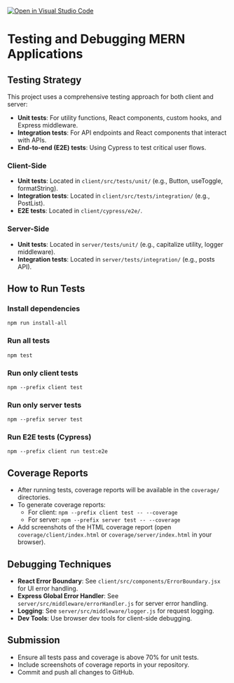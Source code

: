 [![Open in Visual Studio Code](https://classroom.github.com/assets/open-in-vscode-2e0aaae1b6195c2367325f4f02e2d04e9abb55f0b24a779b69b11b9e10269abc.svg)](https://classroom.github.com/online_ide?assignment_repo_id=19936305&assignment_repo_type=AssignmentRepo)
# Testing and Debugging MERN Applications

## Testing Strategy
This project uses a comprehensive testing approach for both client and server:
- **Unit tests**: For utility functions, React components, custom hooks, and Express middleware.
- **Integration tests**: For API endpoints and React components that interact with APIs.
- **End-to-end (E2E) tests**: Using Cypress to test critical user flows.

### Client-Side
- **Unit tests**: Located in `client/src/tests/unit/` (e.g., Button, useToggle, formatString).
- **Integration tests**: Located in `client/src/tests/integration/` (e.g., PostList).
- **E2E tests**: Located in `client/cypress/e2e/`.

### Server-Side
- **Unit tests**: Located in `server/tests/unit/` (e.g., capitalize utility, logger middleware).
- **Integration tests**: Located in `server/tests/integration/` (e.g., posts API).

## How to Run Tests

### Install dependencies
```
npm run install-all
```

### Run all tests
```
npm test
```

### Run only client tests
```
npm --prefix client test
```

### Run only server tests
```
npm --prefix server test
```

### Run E2E tests (Cypress)
```
npm --prefix client run test:e2e
```

## Coverage Reports
- After running tests, coverage reports will be available in the `coverage/` directories.
- To generate coverage reports:
  - For client: `npm --prefix client test -- --coverage`
  - For server: `npm --prefix server test -- --coverage`
- Add screenshots of the HTML coverage report (open `coverage/client/index.html` or `coverage/server/index.html` in your browser).

## Debugging Techniques
- **React Error Boundary**: See `client/src/components/ErrorBoundary.jsx` for UI error handling.
- **Express Global Error Handler**: See `server/src/middleware/errorHandler.js` for server error handling.
- **Logging**: See `server/src/middleware/logger.js` for request logging.
- **Dev Tools**: Use browser dev tools for client-side debugging.

## Submission
- Ensure all tests pass and coverage is above 70% for unit tests.
- Include screenshots of coverage reports in your repository.
- Commit and push all changes to GitHub. 